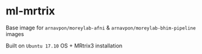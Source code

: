 # ml-mrtrix

Base image for `arnavpon/moreylab-afni` & `arnavpon/moreylab-bhim-pipeline` images

Built on `Ubuntu 17.10` OS + MRtrix3 installation
